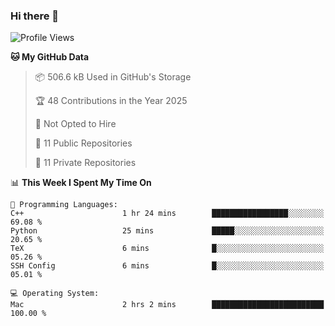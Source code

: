 ### Hi there 👋

<!--
**huayuan4396/huayuan4396** is a ✨ _special_ ✨ repository because its `README.md` (this file) appears on your GitHub profile.

Here are some ideas to get you started:

- 🔭 I’m currently working on ...
- 🌱 I’m currently learning ...
- 👯 I’m looking to collaborate on ...
- 🤔 I’m looking for help with ...
- 💬 Ask me about ...
- 📫 How to reach me: ...
- 😄 Pronouns: ...
- ⚡ Fun fact: ...
-->

<!--START_SECTION:waka-->
![Profile Views](http://img.shields.io/badge/Profile%20Views-0-blue)

**🐱 My GitHub Data** 

> 📦 506.6 kB Used in GitHub's Storage 
 > 
> 🏆 48 Contributions in the Year 2025
 > 
> 🚫 Not Opted to Hire
 > 
> 📜 11 Public Repositories 
 > 
> 🔑 11 Private Repositories 
 > 
📊 **This Week I Spent My Time On** 

```text
💬 Programming Languages: 
C++                      1 hr 24 mins        █████████████████░░░░░░░░   69.08 % 
Python                   25 mins             █████░░░░░░░░░░░░░░░░░░░░   20.65 % 
TeX                      6 mins              █░░░░░░░░░░░░░░░░░░░░░░░░   05.26 % 
SSH Config               6 mins              █░░░░░░░░░░░░░░░░░░░░░░░░   05.01 % 

💻 Operating System: 
Mac                      2 hrs 2 mins        █████████████████████████   100.00 % 
```


<!--END_SECTION:waka-->
